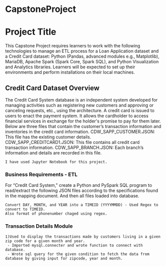 # CapstoneProject
   # Project Title

This Capstone Project requires learners to work with the following technologies to manage an ETL process for a Loan Application dataset and a Credit Card dataset: Python (Pandas, advanced modules e.g., Matplotlib), MariaDB, Apache Spark (Spark Core, Spark SQL), and Python Visualization and Analytics libraries. Learners will be expected to set up their environments and perform installations on their local machines. 

## Credit Card Dataset Overview
The Credit Card System database is an independent system developed for managing activities such as registering new customers and approving or canceling requests, etc., using the architecture.
A credit card is issued to users to enact the payment system. It allows the cardholder to access financial services in exchange for the holder's promise to pay for them later. Below are three files that contain the customer’s transaction information and inventories in the credit card information.
CDW_SAPP_CUSTOMER.JSON: This file has the existing customer details.
CDW_SAPP_CREDITCARD1.JSON: This file contains all credit card transaction information.
CDW_SAPP_BRANCH.JSON: Each branch’s information and details are recorded in this file. 
```
I have used Jupyter Notebook for this project.
```

### Business Requirements - ETL
For “Credit Card System,” create a Python and PySpark SQL program to read/extract the following JSON files according to the specifications found in the mapping document.
And then all files loaded into database.

```
Convert DAY, MONTH, and YEAR into a TIMEID (YYYYMMDD) - Used Regex to convert to TIMEID.
Also format of phonenumber chaged using regex.
```

### Transaction Details Module

```
1)Used to display the transactions made by customers living in a given zip code for a given month and year. 
 - Imported mysql.connecter and wrote function to connect with database. 
 - Wrote sql query for the given condition to fetch the data from database by giving input for zipcode, year and month.
```
